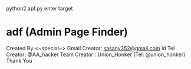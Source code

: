 python2 apf.py 
enter target
# adf (Admin Page Finder)
Created By <~special~><esmit>
Gmail Creator: sasany352@gmail.com
id Tel Creator: @AA_hacker
Team Creator : Union_Honker (Tel: @union_honker)
Thank You

